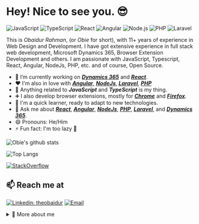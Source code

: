 # Hey! Nice to see you. 😎

![JavaScript](https://img.shields.io/badge/javascript-%23323330.svg?style=flat&logo=javascript&logoColor=%23F7DF1E)
![TypeScript](https://img.shields.io/badge/typescript-%23007ACC.svg?style=flat&logo=typescript&logoColor=white)
![React](https://img.shields.io/badge/react-%2320232a.svg?style=flat&logo=react&logoColor=%2361DAFB)
![Angular](https://img.shields.io/badge/angular-%23DD0031.svg?style=flat&logo=angular&logoColor=white)
![Node.js](https://img.shields.io/badge/node.js-%2343853D.svg?style=flat&logo=node.js&logoColor=white)
![PHP](https://img.shields.io/badge/php-%23777BB4.svg?style=flat&logo=php&logoColor=white)
![Laravel](https://img.shields.io/badge/laravel-%23FF2D20.svg?style=flat&logo=laravel&logoColor=white)

This is _*Obaidur Rahman*_, (or _*Obie*_ for short), with 11+ years of experience in Web Design and Development. I have got extensive experience in full stack web development, Microsoft Dynamics 365, Browser Extension Development and others. I am passionate with JavaScript, Typescript, React, Angular, NodeJs, PHP, etc. and of course, Open Source.

- 🔭 I’m currently working on [**_Dynamics 365_**](https://www.microsoft.com/en-us/dynamics365/overview) and [**_React_**](https://reactjs.org/).
- ❤️ I'm also in love with [**_Angular_**](https://angular.io/), [**_NodeJs_**](https://nodejs.org), [**_Laravel_**](https://laravel.com/), [**_PHP_**](https://www.php.net/)
- 🌟 Anything related to **_JavaScript_** and **_TypeScript_** is my thing.
- ➕ I also develop browser extensions, mostly for [**_Chrome_**](https://www.google.com/chrome/) and [**_Firefox_**](https://www.mozilla.org/en-US/firefox/new/).
- 🏇 I'm a quick learner, ready to adapt to new technologies.
- 💬 Ask me about [**_React_**](https://reactjs.org/), [**_Angular_**](https://angular.io/), [**_NodeJs_**](https://nodejs.org/en/), [**_PHP_**](https://www.php.net/), [**_Laravel_**](https://laravel.com/), and [**_Dynamics 365_**](https://www.microsoft.com/en-us/dynamics365/overview).
- 😄 Pronouns: He/Him
- ⚡ Fun fact: I'm too lazy 🦥

![Obie's github stats](https://github-readme-stats.vercel.app/api?username=theobaidur&show_icons=true&theme=radical)

![Top Langs](https://github-readme-stats.vercel.app/api/top-langs/?username=theobaidur&layout=compact&theme=radical)

[![StackOverflow](https://github-readme-stackoverflow.vercel.app/?userID=8145467&theme=dark&layout=compact)](https://stackoverflow.com/users/8145467/obie)

## 📫 Reach me at

[![Linkedin: theobaidur](https://img.shields.io/badge/-theobaidur-blue?style=flat-square&logo=Linkedin&logoColor=white&link=https://www.linkedin.com/in/theobaidur/)](https://www.linkedin.com/in/theobaidur/)
[![Email](https://img.shields.io/badge/-mail-blue?style=flat-square&logo=Gmail&logoColor=white&link=https://www.linkedin.com/in/theobaidur/)](mailto:theobaidur@gmail.com)

<details>
    <summary>📃 More about me</summary>
    <br>
    
## Languages

![JavaScript](https://img.shields.io/badge/javascript-%23323330.svg?style=flat&logo=javascript&logoColor=%23F7DF1E)
![TypeScript](https://img.shields.io/badge/typescript-%23007ACC.svg?style=flat&logo=typescript&logoColor=white)
![PHP](https://img.shields.io/badge/php-%23777BB4.svg?style=flat&logo=php&logoColor=white)
![HTML5](https://img.shields.io/badge/html5-%23E34F26.svg?style=flat&logo=html5&logoColor=white)
![CSS3](https://img.shields.io/badge/css3-%231572B6.svg?style=flat&logo=css3&logoColor=white)
![Python](https://img.shields.io/badge/python-3670A0?style=flat&logo=python&logoColor=ffdd54)
![C#](https://img.shields.io/badge/c%23-%23239120.svg?style=flat&logo=c-sharp&logoColor=white)

- 👌 I am mostly comfortable with JavaScript, TypeScript and PHP.
- 👍 I have also worked with Python and C#
- 😄 And yeah! HTML5, CSS3.

## Full Stack Web Development

![React](https://img.shields.io/badge/react-%2320232a.svg?style=flat&logo=react&logoColor=%2361DAFB)
![Angular](https://img.shields.io/badge/angular-%23DD0031.svg?style=flat&logo=angular&logoColor=white)
![Vue.js](https://img.shields.io/badge/vuejs-%2335495e.svg?style=flat&logo=vuedotjs&logoColor=%234FC08D)
![Node.js](https://img.shields.io/badge/node.js-%2343853D.svg?style=flat&logo=node.js&logoColor=white)
![Laravel](https://img.shields.io/badge/laravel-%23FF2D20.svg?style=flat&logo=laravel&logoColor=white)
![Django](https://img.shields.io/badge/django-%23092E20.svg?style=flat&logo=django&logoColor=green)
![Express](https://img.shields.io/badge/express.js-%23404d59.svg?style=flat)
![MySQL](https://img.shields.io/badge/mysql-%2300f.svg?style=flat&logo=mysql&logoColor=white)
![Firebase](https://img.shields.io/badge/firebase-%23039BE5.svg?style=flat&logo=firebase)
![Bootstrap](https://img.shields.io/badge/bootstrap-%23563D7C.svg?style=flat&logo=bootstrap&logoColor=white)
![Ant Design](https://img.shields.io/badge/ant_design-%230170FE.svg?style=flat&logo=ant-design&logoColor=white)
![Fluent UI](https://img.shields.io/badge/fluentui-%230078D4.svg?style=flat&logo=microsoft&logoColor=white)
![Sass](https://img.shields.io/badge/sass-%23CC6699.svg?style=flat&logo=sass&logoColor=white)
![Parcel](https://img.shields.io/badge/parcel-%23FF4B2B.svg?style=flat&logo=parcel&logoColor=white)
![Git](https://img.shields.io/badge/git-%23F05033.svg?style=flat&logo=git&logoColor=white)
![GitHub](https://img.shields.io/badge/github-%23121011.svg?style=flat&logo=github&logoColor=white)
![VS Code](https://img.shields.io/badge/visual_studio_code-%23007ACC.svg?style=flat&logo=visual-studio-code&logoColor=white)
![Windows](https://img.shields.io/badge/windows-%230078D6.svg?style=flat&logo=windows&logoColor=white)

- ✔️ For frontend development, I mostly use React, Angular and Vue.js.
- ✔️ For backend development, I mostly use Node.js and Laravel.
- ✔️ For SQL databases, I mostly use MySQL. And for NoSQL databases, I mostly use Firebase.
- ✔️ I mostly use Ant Design, Fluent UI and Bootstrap as Component library. And I mostly use Sass for styling.
- ✔️ [Parcel](https://parceljs.org/) is my go-to bundler, I hate scaffolding.
- ✔️ I mostly use Git for version control and GitHub for hosting my projects.
- ✔️ I mostly use VS Code as my code editor.
- ✔️ I mostly use Windows as my OS. I know enough Linux to deploy my projects 😎

## Microsoft Dynamics 365

![Microsoft Dynamics 365](https://img.shields.io/badge/Microsoft%20Dynamics%20365-666666?style=flat&logo=microsoft-dynamics&logoColor=white)
![Microsoft SharePoint](https://img.shields.io/badge/SharePoint_Custom_Integration-0078D4?style=flat&logo=microsoft-sharepoint&logoColor=white)
![Microsoft Teams App](https://img.shields.io/badge/Microsoft_Teams_App-6264A7?style=flat&logo=microsoft-teams&logoColor=white)

- ✔️ I've been working with Microsoft Dynamics 365 for more than 3 years.
- ✔️ I have experience in developing custom solutions for Microsoft Dynamics 365 using JavaScript, HTML, CSS, Web APIs, etc.
- ✔️ I have built custom SharePoint integration for Microsoft Dynamics 365.
- ✔️ I have built custom Microsoft Teams App using JavaScript, HTML, CSS, Teams APIs, etc.
- ✔️ I have experience in developing workflows, plugins using C#, custom actions using JavaScript, business rules, etc.
- ✔️ I have experience in developing Custom Controls using PowerApps Component Framework.

## Browser Extensions and Desktop Apps

![Browser Extension](https://img.shields.io/badge/Browser_Extension-4285F4?style=flat&logo=google-chrome&logoColor=white)
![Desktop App](https://img.shields.io/badge/Desktop_App-4285F4?style=flat&logo=electron&logoColor=white)
![Ionic](https://img.shields.io/badge/Hybrid_App-3880FF?style=flat&logo=ionic&logoColor=white)

- ✔️ I develop browser extensions and apps using JavaScript, HTML, CSS, etc.
- ✔️ I have experience in developing desktop apps using Electron.
- ✔️ I have experience in developing hybrid/mobile apps using Ionic.

<hr/>

![Redux](https://img.shields.io/badge/redux-%23593d88.svg?style=flat&logo=redux&logoColor=white)
![Next JS](https://img.shields.io/badge/Next-black?style=flat&logo=next.js&logoColor=white)
![Gatsby](https://img.shields.io/badge/Gatsby-%23663399.svg?style=flat&logo=gatsby&logoColor=white)
![Preact](https://img.shields.io/badge/preact-%23333333.svg?style=flat&logo=preact&logoColor=%2361DAFB)
![Angular.js](https://img.shields.io/badge/angular.js-%23E23237.svg?style=flat&logo=angularjs&logoColor=white)
![Nx](https://img.shields.io/badge/nx-143055?style=flat&logo=nx&logoColor=white)
![NgRx](https://img.shields.io/badge/ngrx-%23E23237.svg?style=flat&logo=ngrx&logoColor=white)
![Express.js](https://img.shields.io/badge/express.js-%23404d59.svg?style=flat&logo=express&logoColor=%2361DAFB)
![NestJS](https://img.shields.io/badge/nestjs-%23E0234E.svg?style=flat&logo=nestjs&logoColor=white)
![FastAPI](https://img.shields.io/badge/FastAPI-005571?style=flat&logo=fastapi)
![Fastify](https://img.shields.io/badge/fastify-%23000000.svg?style=flat&logo=fastify&logoColor=white)
![Slim](https://img.shields.io/badge/slim-%23E34F26.svg?style=flat&logo=slim&logoColor=white)
![TailwindCSS](https://img.shields.io/badge/tailwindcss-%2338B2AC.svg?style=flat&logo=tailwind-css&logoColor=white)
![Less](https://img.shields.io/badge/less-2B4C80?style=flat&logo=less&logoColor=white)
![Styled Components](https://img.shields.io/badge/styled--components-DB7093?style=flat&logo=styled-components&logoColor=white)
![Webpack](https://img.shields.io/badge/webpack-%238DD6F9.svg?style=flat&logo=webpack&logoColor=black)
![Gulp](https://img.shields.io/badge/GULP-%23CF4647.svg?style=flat&logo=gulp&logoColor=white)
![RxJS](https://img.shields.io/badge/rxjs-%23B7178C.svg?style=flat&logo=reactivex&logoColor=white)
![jQuery](https://img.shields.io/badge/jquery-%230769AD.svg?style=flat&logo=jquery&logoColor=white)
![Django](https://img.shields.io/badge/django-%23092E20.svg?style=flat&logo=django&logoColor=white)
![DjangoREST](https://img.shields.io/badge/DJANGO-REST-ff1709?style=flat&logo=django&logoColor=white&color=ff1709&labelColor=gray)
![Jest](https://img.shields.io/badge/jest-%23C21325.svg?style=flat&logo=jest&logoColor=white)
![Cypress](https://img.shields.io/badge/cypress-%23161616.svg?style=flat&logo=cypress&logoColor=white)
![NPM](https://img.shields.io/badge/NPM-%23000000.svg?style=flat&logo=npm&logoColor=white)
![Yarn](https://img.shields.io/badge/yarn-%232C8EBB.svg?style=flat&logo=yarn&logoColor=white)
![Markdown](https://img.shields.io/badge/markdown-%23000000.svg?style=flat&logo=markdown&logoColor=white)
![PostgreSQL](https://img.shields.io/badge/postgresql-%23316192.svg?style=flat&logo=postgresql&logoColor=white)
![SQLite](https://img.shields.io/badge/sqlite-%2307405e.svg?style=flat&logo=sqlite&logoColor=white)
![MongoDB](https://img.shields.io/badge/mongodb-%234ea94b.svg?style=flat&logo=mongodb&logoColor=white)
![Strapi](https://img.shields.io/badge/strapi-%232E7EEA.svg?style=flat&logo=strapi&logoColor=white)
![Directus](https://img.shields.io/badge/directus-%2364f.svg?style=flat&logo=directus&logoColor=white)
![Docusaurus](https://img.shields.io/badge/docusaurus-%232E8555.svg?style=flat&logo=docusaurus&logoColor=white)
![WordPress](https://img.shields.io/badge/wordpress-%23117AC9.svg?style=flat&logo=wordpress&logoColor=white)
![Voyager](https://img.shields.io/badge/voyager-%23000000.svg?style=flat&logo=voyager&logoColor=white)
![AWS](https://img.shields.io/badge/Amazon%20AWS-232F3E?style=flat&logo=amazon-aws&logoColor=white)
![Azure](https://img.shields.io/badge/Microsoft%20Azure-0089D6?style=flat&logo=microsoft-azure&logoColor=white)
![DigitalOcean](https://img.shields.io/badge/DigitalOcean-0080FF?style=flat&logo=digitalocean&logoColor=white)
![Figma](https://img.shields.io/badge/Figma-F24E1E?style=flat&logo=figma&logoColor=white)
![Photoshop](https://img.shields.io/badge/Adobe%20Photoshop-31A8FF?style=flat&logo=adobe-photoshop&logoColor=white)

</details>
